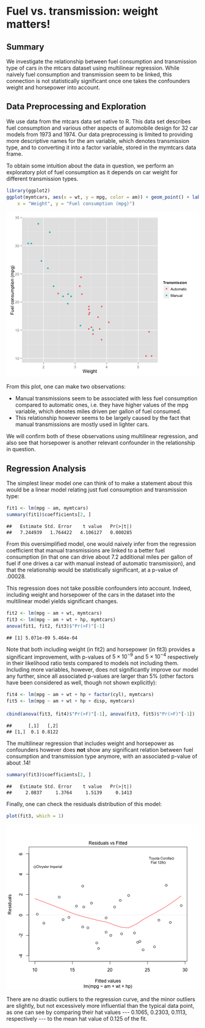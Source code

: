 Fuel vs. transmission: weight matters!
======================================

Summary
-------

We investigate the relationship between fuel consumption and transmission type of cars in the mtcars dataset using multilinear regression. While naively fuel consumption and transmission seem to be linked, this connection is not statistically significant once one takes the confounders weight and horsepower into account.

Data Preprocessing and Exploration
----------------------------------

We use data from the mtcars data set native to R. This data set describes fuel consumption and various other aspects of automobile design for 32 car models from 1973 and 1974. Our data preprocessing is limited to providing more descriptive names for the am variable, which denotes transmission type, and to converting it into a factor variable, stored in the mymtcars data frame.




To obtain some intuition about the data in question, we perform an exploratory plot of fuel consumption as it depends on car weight for different transmission types.


```r
library(ggplot2)
ggplot(mymtcars, aes(x = wt, y = mpg, color = am)) + geom_point() + labs(color = "Transmission", 
    x = "Weight", y = "Fuel consumption (mpg)")
```

![plot of chunk unnamed-chunk-2](figure/unnamed-chunk-2.png) 


From this plot, one can make two observations:

* Manual transmissions seem to be associated with less fuel consumption compared to automatic ones, i.e. they have higher values of the mpg variable, which denotes miles driven per gallon of fuel consumed.
* This relationship however seems to be largely caused by the fact that manual transmissions are mostly used in lighter cars.

We will confirm both of these observations using multilinear regression, and also see that horsepower is another relevant confounder in the relationship in question.

Regression Analysis
-------------------

The simplest linear model one can think of to make a statement about this would be a linear model relating just fuel consumption and transmission type:


```r
fit1 <- lm(mpg ~ am, mymtcars)
summary(fit1)$coefficients[2, ]
```

```
##   Estimate Std. Error    t value   Pr(>|t|) 
##   7.244939   1.764422   4.106127   0.000285
```


From this oversimplified model, one would naively infer from the regression coefficient that manual transmissions are linked to a better fuel consumption (in that one can drive about 7.2 additional miles per gallon of fuel if one drives a car with manual instead of automatic transmission), and that the relationship would be statistically significant, at a p-value of .00028.

This regression does not take possible confounders into account. Indeed, including weight and horsepower of the cars in the dataset into the multilinear model yields significant changes.


```r
fit2 <- lm(mpg ~ am + wt, mymtcars)
fit3 <- lm(mpg ~ am + wt + hp, mymtcars)
anova(fit1, fit2, fit3)$"Pr(>F)"[-1]
```

```
## [1] 5.071e-09 5.464e-04
```


Note that both including weight (in fit2) and horsepower (in fit3) provides a significant improvement, with p-values of $5 \times 10^{-9}$ and $5 \times 10^{-4}$ respectively in their likelihood ratio tests compared to models not including them. Including more variables, however, does not significantly improve our model any further, since all associated p-values are larger than 5% (other factors have been considered as well, though not shown explicitly):


```r
fit4 <- lm(mpg ~ am + wt + hp + factor(cyl), mymtcars)
fit5 <- lm(mpg ~ am + wt + hp + disp, mymtcars)

cbind(anova(fit3, fit4)$"Pr(>F)"[-1], anova(fit3, fit5)$"Pr(>F)"[-1])
```

```
##      [,1]   [,2]
## [1,]  0.1 0.8122
```


The multilinear regression that includes weight and horsepower as confounders however does __not__ show any significant relation between fuel consumption and transmission type anymore, with an associated p-value of about .14!


```r
summary(fit3)$coefficients[2, ]
```

```
##   Estimate Std. Error    t value   Pr(>|t|) 
##     2.0837     1.3764     1.5139     0.1413
```


Finally, one can check the residuals distribution of this model:


```r
plot(fit3, which = 1)
```

![plot of chunk unnamed-chunk-7](figure/unnamed-chunk-7.png) 


There are no drastic outliers to the regression curve, and the minor outliers are slightly, but not excessively more influential than the typical data point, as one can see by comparing their hat values --- 0.1065, 0.2303, 0.1113, respectively --- to the mean hat value of 0.125 of the fit.
